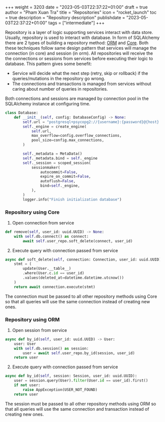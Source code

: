 +++
weight = 3203
date = "2023-05-03T22:37:22+01:00"
draft = true
author = "Pham Xuan Tra"
title = "Repositories"
icon = "rocket_launch"
toc = true
description = "Repository description"
publishdate = "2023-05-03T22:37:22+01:00"
tags = ["intermediate"]
+++

Repository is a layer of logic supporting services interact with data store. Usually, repository is used to interact with database. In form of SQLAlchemy there are 2 types of building a repository method: [ORM](#repository-using-orm) and [Core](#repository-using-core). Both these techniques follow same design pattern that services will manage the connection (in core) and session (in orm). All repositories will receive the the connections or sessions from services before executing their logic to database. This pattern gives some benefit:
- Service will decide what the next step (retry, skip or rollback) if the queries/mutations in the repository go wrong.
- The connections and transactions is managed from services without caring about number of queries in repositories.

Both connections and sessions are managed by connection pool in the SQLAlchemy instance at configuring time.
```python
class Database:
    def __init__(self, config: DatabaseConfig) -> None:
        self.url = "postgresql+psycopg2://{username}:{password}@{host}:{port}/{name}".format_map(config.dict())
        self._engine = create_engine(
            self.url,
            max_overflow=config.overflow_connections,
            pool_size=config.max_connections,
        )

        self._metadata = MetaData()
        self._metadata.bind = self._engine
        self._session = scoped_session(
            sessionmaker(
                autocommit=False,
                expire_on_commit=False,
                autoflush=False,
                bind=self._engine,
            ),
        )
        logger.info("Finish initialization database")
```

### Repository using Core

1. Open connection from service
```python
def remove(self, user_id: uuid.UUID) -> None:
    with self.db.connect() as connect:
        await self.user_repo.soft_delete(connect, user_id)
```
2. Execute query with connection passed from service
```python
async def soft_delete(self, connection: Connection, user_id: uuid.UUID):
    stmt = (
        update(User.__table__)
        .where(User.c.id == user_id)
        .values(deleted_at=datetime.datetime.utcnow())
    )
    return await connection.execute(stmt)
```
The connection must be passed to all other repository methods using Core so that all queries will use the same connection instead of creating new ones.

### Repository using ORM

1. Open session from service
```python
async def by_id(self, user_id: uuid.UUID) -> User:
    user: User
    with self.db.session() as session:
        user = await self.user_repo.by_id(session, user_id)
    return user
```
2. Execute query with connection passed from service
```python
async def by_id(self, session: Session, user_id: uuid.UUID):
    user = session.query(User).filter(User.id == user_id).first()
    if not user:
        raise AppException(USER_NOT_FOUND)
    return user
```
The session must be passed to all other repository methods using ORM so that all queries will use the same connection and transaction instead of creating new ones.

